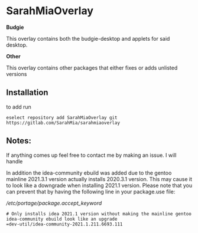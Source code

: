 # SarahMiaOverlay

**Budgie**

This overlay contains both the budgie-desktop and applets for said desktop.

**Other**

This overlay contains other packages that either fixes or adds unlisted versions

## Installation

to add run

`eselect repository add SarahMiaOverlay git https://gitlab.com/SarahMia/sarahmiaoverlay`

## Notes:

If anything comes up feel free to contact me by making an issue. I will handle 

In addition the idea-community ebuild was added due to the gentoo mainline 2021.3.1 version actually installs 2020.3.1 version. This may cause it to look like a downgrade when installing 2021.1 version. Please note that you can prevent that by having the following line in your package.use file:

*/etc/portage/package.accept_keyword*

```
# Only installs idea 2021.1 version without making the mainline gentoo idea-community ebuild look like an upgrade
=dev-util/idea-community-2021.1.211.6693.111
